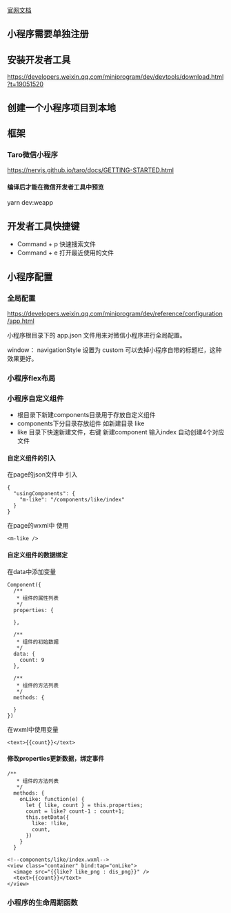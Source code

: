 [官网文档](https://mp.weixin.qq.com/wiki?t=resource/res_main&id=mp1474632113_xQVCl)

## 小程序需要单独注册

## 安装开发者工具
https://developers.weixin.qq.com/miniprogram/dev/devtools/download.html?t=19051520

## 创建一个小程序项目到本地


## 框架
### Taro微信小程序
https://nervjs.github.io/taro/docs/GETTING-STARTED.html

#### 编译后才能在微信开发者工具中预览
yarn dev:weapp

## 开发者工具快捷键

* Command + p 快速搜索文件
* Command + e 打开最近使用的文件

## 小程序配置
### 全局配置
https://developers.weixin.qq.com/miniprogram/dev/reference/configuration/app.html

小程序根目录下的 app.json 文件用来对微信小程序进行全局配置。

window：
navigationStyle 设置为 custom 可以去掉小程序自带的标题栏，这种效果更好。

### 小程序flex布局

### 小程序自定义组件

* 根目录下新建components目录用于存放自定义组件
* components下分目录存放组件 如新建目录 like
* like 目录下快速新建文件，右键 新建component 输入index 自动创建4个对应文件

#### 自定义组件的引入
在page的json文件中 引入

```
{
  "usingComponents": {
    "m-like": "/components/like/index"
  }
}
```
在page的wxml中 使用

```
<m-like />
```

#### 自定义组件的数据绑定

在data中添加变量
```
Component({
  /**
   * 组件的属性列表
   */
  properties: {

  },

  /**
   * 组件的初始数据
   */
  data: {
  	count: 9
  },

  /**
   * 组件的方法列表
   */
  methods: {

  }
})
```

在wxml中使用变量
```
<text>{{count}}</text>
```

#### 修改properties更新数据，绑定事件

```
/**
   * 组件的方法列表
   */
  methods: {
    onLike: function(e) {
      let { like, count } = this.properties;
      count = like? count-1 : count+1;
      this.setData({
        like: !like,
        count,
      })
    }
  }

<!--components/like/index.wxml-->
<view class="container" bind:tap="onLike">
  <image src="{{like? like_png : dis_png}}" />
  <text>{{count}}</text>
</view>

```

### 小程序的生命周期函数












